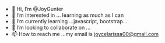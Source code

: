 - 👋 Hi, I’m @JoyGunter
- 👀 I’m interested in ... learning as much as I can
- 🌱 I’m currently learning ...javascript, bootstrap...
- 💞️ I’m looking to collaborate on ...
- 📫 How to reach me ...my email is joycelarissa00@gmail.com

<!---
JoyGunter/JoyGunter is a ✨ special ✨ repository because its `README.md` (this file) appears on your GitHub profile.
You can click the Preview link to take a look at your changes.
--->
